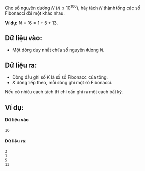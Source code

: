 Cho số nguyên dương $N\ (N≤10^{100})$, hãy tách $N$ thành tổng các số Fibonacci đôi một khác nhau.

**Ví dụ:** $N=16=1+5+13$.

## Dữ liệu vào:
- Một dòng duy nhất chứa số nguyên dương $N$.

## Dữ liệu ra:
- Dòng đầu ghi số $K$ là số số Fibonacci của tổng.
- $K$ dòng tiếp theo, mỗi dòng ghi một số Fibonacci.

Nếu có nhiều cách tách thì chỉ cần ghi ra một cách bất kỳ.

## Ví dụ:
#### Dữ liệu vào:
```
16
```

#### Dữ liệu ra:
```
3
1
5
13
```
